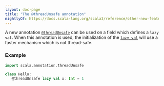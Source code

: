 ```yaml
---
layout: doc-page
title: "The @threadUnsafe annotation"
nightlyOf: https://docs.scala-lang.org/scala3/reference/other-new-features/threadUnsafe-annotation.html
---
```


A new annotation [`@threadUnsafe`](https://scala-lang.org/api/3.x/scala/annotation/threadUnsafe.html) can be used on a field which defines
a `lazy val`. When this annotation is used, the initialization of the
[`lazy val`](../changed-features/lazy-vals-init.md) will use a faster mechanism which is not thread-safe.

### Example

```scala
import scala.annotation.threadUnsafe

class Hello:
   @threadUnsafe lazy val x: Int = 1
```
